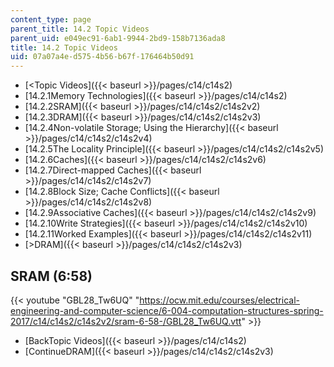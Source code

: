 ```yaml
---
content_type: page
parent_title: 14.2 Topic Videos
parent_uid: e049ec91-6ab1-9944-2bd9-158b7136ada8
title: 14.2 Topic Videos
uid: 07a07a4e-d575-4b56-b67f-176464b50d91
---
```


*   [<Topic Videos]({{< baseurl >}}/pages/c14/c14s2)
*   [14.2.1Memory Technologies]({{< baseurl >}}/pages/c14/c14s2)
*   [14.2.2SRAM]({{< baseurl >}}/pages/c14/c14s2/c14s2v2)
*   [14.2.3DRAM]({{< baseurl >}}/pages/c14/c14s2/c14s2v3)
*   [14.2.4Non-volatile Storage; Using the Hierarchy]({{< baseurl >}}/pages/c14/c14s2/c14s2v4)
*   [14.2.5The Locality Principle]({{< baseurl >}}/pages/c14/c14s2/c14s2v5)
*   [14.2.6Caches]({{< baseurl >}}/pages/c14/c14s2/c14s2v6)
*   [14.2.7Direct-mapped Caches]({{< baseurl >}}/pages/c14/c14s2/c14s2v7)
*   [14.2.8Block Size; Cache Conflicts]({{< baseurl >}}/pages/c14/c14s2/c14s2v8)
*   [14.2.9Associative Caches]({{< baseurl >}}/pages/c14/c14s2/c14s2v9)
*   [14.2.10Write Strategies]({{< baseurl >}}/pages/c14/c14s2/c14s2v10)
*   [14.2.11Worked Examples]({{< baseurl >}}/pages/c14/c14s2/c14s2v11)
*   [\>DRAM]({{< baseurl >}}/pages/c14/c14s2/c14s2v3)

SRAM (6:58)
-----------

{{< youtube "GBL28_Tw6UQ" "https://ocw.mit.edu/courses/electrical-engineering-and-computer-science/6-004-computation-structures-spring-2017/c14/c14s2/c14s2v2/sram-6-58-/GBL28_Tw6UQ.vtt" >}}

*   [BackTopic Videos]({{< baseurl >}}/pages/c14/c14s2)
*   [ContinueDRAM]({{< baseurl >}}/pages/c14/c14s2/c14s2v3)